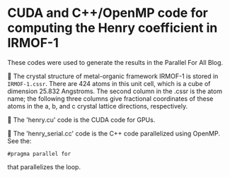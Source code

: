 # CUDA and C++/OpenMP code for computing the Henry coefficient in IRMOF-1

These codes were used to generate the results in the Parallel For All Blog.

:honeybee: The crystal structure of metal-organic framework IRMOF-1 is stored in `IRMOF-1.cssr`. There are 424 atoms in this unit cell, which is a cube of dimension 25.832 Angstroms. The second column in the .cssr is the atom name; the following three columns give fractional coordinates of these atoms in the a, b, and c crystal lattice directions, respectively.

:honeybee: The 'henry.cu' code is the CUDA code for GPUs.

:honeybee: The 'henry_serial.cc' code is the C++ code parallelized using OpenMP. See the:

    #pragma parallel for

that parallelizes the loop.
